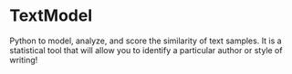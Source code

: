 # TextModel
Python to model, analyze, and score the similarity of text samples. 
It is a statistical tool that will allow you to identify a particular author or style of writing!

